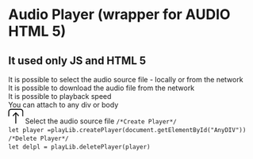 # Audio Player (wrapper for AUDIO HTML 5)  

## It used only JS and HTML 5

It is possible to select the audio source file - locally or from the network   
It is possible to download the audio file from the network   
It is possible to playback speed   
You can attach to any div or body  
<img src="img/unload.svg" > Select the audio source file
`/*Create Player*/`   
`let player =playLib.createPlayer(document.getElementById("AnyDIV"))`     
`/*Delete Player*/`   
`let delpl = playLib.deletePlayer(player)`